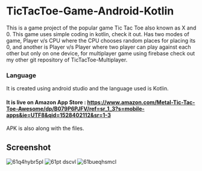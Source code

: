 # TicTacToe-Game-Android-Kotlin

This is a game project of the popular game Tic Tac Toe also known as X and 0.
This game uses simple coding in kotlin, check it out.
Has two modes of game, Player v/s CPU where the CPU chooses random places for placing its 0, and another is Player v/s Player where two player can play against each other but only on one device, for multiplayer game using firebase check out my other git repository of TicTacToe-Multiplayer.

### Language
It is created using android studio and the language used is Kotlin.

#### It is live on Amazon App Store : https://www.amazon.com/Metal-Tic-Tac-Toe-Awesome/dp/B079P6PJFV/ref=sr_1_3?s=mobile-apps&ie=UTF8&qid=1528402112&sr=1-3

APK is also along with the files.

## Screenshot
![61q4hybr5pl](https://user-images.githubusercontent.com/15246084/41124078-6fbda86c-6abe-11e8-97cf-e72b2309030d.jpg)
![61pt dscvl](https://user-images.githubusercontent.com/15246084/41124079-6fef207c-6abe-11e8-9372-2b2fe86b5bb3.jpg)
![61bueqhsmcl](https://user-images.githubusercontent.com/15246084/41124080-701d2288-6abe-11e8-9959-406badb98c49.jpg)
